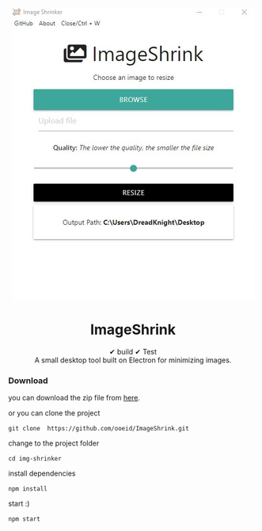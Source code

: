 
  <p align="center">
    <a href="">
      <img  src="ImgReadme.jpg">
    </a>
  </p>
  <h1 align="center">ImageShrink</h1>


  <div align="center"> 
  ✔ build ✔ Test 
   <br> A small desktop tool built on Electron for minimizing images.
  </div>

  ### Download

  you can download the zip file from [here](https://drive.google.com/file/d/10JtmwFYZldRW8SRe5fUj67J3Lv87SOMN/view?usp=sharing).

  or you can clone the project 
  ```
  git clone  https://github.com/ooeid/ImageShrink.git
  ```

  change to the project folder 
  ```
  cd img-shrinker
  ```
  install dependencies
  ```
  npm install
  ``` 
  start :)
  ```
  npm start 
  ```

